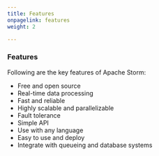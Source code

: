 ```yaml
---
title: Features
onpagelink: features
weight: 2

---
```


### Features

Following are the key features of Apache Storm:

- Free and open source
- Real-time data processing
- Fast and reliable
- Highly scalable and parallelizable
- Fault tolerance
- Simple API
- Use with any language
- Easy to use and deploy
- Integrate with queueing and database systems
 